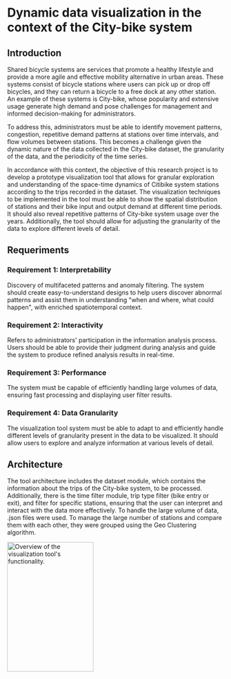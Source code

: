 # Dynamic data visualization in the context of the City-bike system
## Introduction
Shared bicycle systems are services that promote a healthy lifestyle and provide a more agile and effective mobility alternative in urban areas. These systems consist of bicycle stations where users can pick up or drop off bicycles, and they can return a bicycle to a free dock at any other station. An example of these systems is City-bike, whose popularity and extensive usage generate high demand and pose challenges for management and informed decision-making for administrators.

To address this, administrators must be able to identify movement patterns, congestion, repetitive demand patterns at stations over time intervals, and flow volumes between stations. This becomes a challenge given the dynamic nature of the data collected in the City-bike dataset, the granularity of the data, and the periodicity of the time series.

In accordance with this context, the objective of this research project is to develop a prototype visualization tool that allows for granular exploration and understanding of the space-time dynamics of Citibike system stations according to the trips recorded in the dataset. The visualization techniques to be implemented in the tool must be able to show the spatial distribution of stations and their bike input and output demand at different time periods. It should also reveal repetitive patterns of City-bike system usage over the years. Additionally, the tool should allow for adjusting the granularity of the data to explore different levels of detail.

## Requeriments 

### Requirement 1: Interpretability
Discovery of multifaceted patterns and anomaly filtering. The system should create easy-to-understand designs to help users discover abnormal patterns and assist them in understanding "when and where, what could happen", with enriched spatiotemporal context.

### Requirement 2: Interactivity
Refers to administrators' participation in the information analysis process. Users should be able to provide their judgment during analysis and guide the system to produce refined analysis results in real-time.

### Requirement 3: Performance
The system must be capable of efficiently handling large volumes of data, ensuring fast processing and displaying user filter results.

### Requirement 4: Data Granularity
The visualization tool system must be able to adapt to and efficiently handle different levels of granularity present in the data to be visualized. It should allow users to explore and analyze information at various levels of detail.

## Architecture
The tool architecture includes the dataset module, which contains the information about the trips of the City-bike system, to be processed. Additionally, there is the time filter module, trip type filter (bike entry or exit), and filter for specific stations, ensuring that the user can interpret and interact with the data more effectively. To handle the large volume of data, .json files were used. To manage the large number of stations and compare them with each other, they were grouped using the Geo Clustering algorithm.

<img src="https://github.com/gchipanap/Data-Science-Portfolio/assets/64268942/65d1e470-d3fc-4786-8a9c-d7f4d102df92" alt="Overview of the visualization tool's functionality." width="200" height="300">
